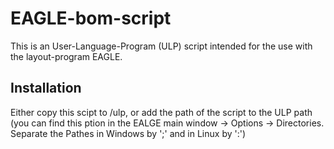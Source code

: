 # EAGLE-bom-script
This is an User-Language-Program (ULP) script intended for the use with the layout-program EAGLE.

## Installation ##
Either copy this scipt to <EAGLE-installation-dir>/ulp, or add the path of the script to the ULP path (you can find this ption in the EALGE main window -> Options -> Directories. Separate the Pathes in Windows by ';' and in Linux by ':')
